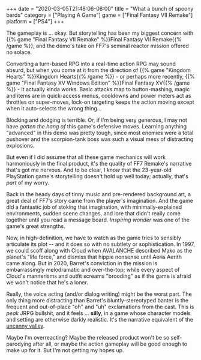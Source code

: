 +++
date = "2020-03-05T21:48:06-08:00"
title = "What a bunch of spoony bards"
category = ["Playing A Game"]
game = ["Final Fantasy VII Remake"]
platform = ["PS4"]
+++

The gameplay is ... okay.  But storytelling has been my biggest concern with {{% game "Final Fantasy VII Remake" %}}Final Fantasy VII Remake{{% /game %}}, and the demo's take on FF7's seminal reactor mission offered no solace.

Converting a turn-based RPG into a real-time action RPG may sound absurd, but when you come at it from the direction of {{% game "Kingdom Hearts" %}}Kingdom Hearts{{% /game %}} - or perhaps more recently, {{% game "Final Fantasy XV Windows Edition" %}}Final Fantasy XV{{% /game %}} - it actually kinda works.  Basic attacks map to button-mashing, magic and items are in quick-access menus, cooldowns and power meters act as throttles on super-moves, lock-on targeting keeps the action moving except when it auto-selects the wrong thing...

Blocking and dodging is terrible.  Or, if I'm being very generous, I may not have <i>gotten the hang of</i> this game's defensive moves.  Learning anything "advanced" in this demo was pretty tough, since most enemies were a total pushover and the scorpion-tank boss was such a visual mess of distracting explosions.

But even if I did assume that all these game mechanics will work harmoniously in the final product, it's the quality of FF7 Remake's narrative that's got me nervous.  And to be clear, I <i>know</i> that the 23-year-old PlayStation game's storytelling doesn't hold up well today; actually, that's <i>part</i> of my worry.

Back in the heady days of tinny music and pre-rendered background art, a great deal of FF7's story came from the player's imagination.  And the game did a fantastic job of stoking that imagination, with minimally-explained environments, sudden scene changes, and lore that didn't really come together until you read a message board.  <i>Inspiring wonder</i> was one of the game's great strengths.

Now, in high-definition, we have to watch as the game tries to sensibly articulate its plot -- and it does so with no subtlety or sophistication.  In 1997, we could scoff along with Cloud when AVALANCHE described Mako as the planet's "life force," and dismiss that hippie nonsense until <s>Aeris</s> Aerith came along.  But in 2020, Barret's conviction in the mission is embarrassingly melodramatic and over-the-top; while every aspect of Cloud's mannerisms and outfit screams "brooding" as if the game is afraid we won't notice that he's a loner.

Really, the voice acting (and/or dialog writing) might be the worst part.  The only thing more distracting than Barret's bluntly-stereotyped banter is the frequent and out-of-place "oh" and "uh" exclamations from the cast.  This is <i>peak</i> JRPG bullshit, and it feels ... <b>silly</b>, in a game whose character models and setting are otherwise darkly realistic.  It's the narrative equivalent of the <a href="https://en.wikipedia.org/wiki/Uncanny_valley">uncanny valley</a>.

Maybe I'm overreacting?  Maybe the released product won't be so self-parodying after all, or maybe the action gameplay will be good enough to make up for it.  But I'm not getting my hopes up.

